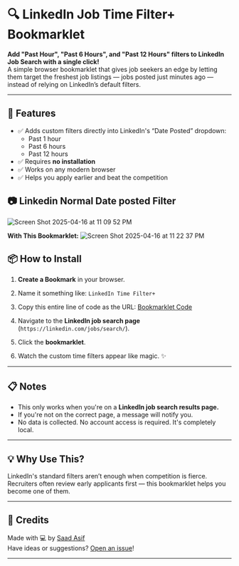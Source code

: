 # 🔍 LinkedIn Job Time Filter+ Bookmarklet

**Add "Past Hour", "Past 6 Hours", and "Past 12 Hours" filters to LinkedIn Job Search with a single click!**  
A simple browser bookmarklet that gives job seekers an edge by letting them target the freshest job listings — jobs posted just minutes ago — instead of relying on LinkedIn’s default filters.

---

## 🚀 Features

- ✅ Adds custom filters directly into LinkedIn's “Date Posted” dropdown:
  - Past 1 hour
  - Past 6 hours
  - Past 12 hours
- ✅ Requires **no installation**
- ✅ Works on any modern browser
- ✅ Helps you apply earlier and beat the competition

## 📷 Linkedin Normal Date posted Filter
![Screen Shot 2025-04-16 at 11 09 52 PM](https://github.com/user-attachments/assets/430ddba6-a219-4970-b707-50b547bc328e)

**With This Bookmarklet:**
![Screen Shot 2025-04-16 at 11 22 37 PM](https://github.com/user-attachments/assets/cbc2bf63-59e2-4e75-8fc5-9bead0120b51)

## 📦 How to Install

1. **Create a Bookmark** in your browser.
2. Name it something like: `LinkedIn Time Filter+`
3. Copy this entire line of code as the URL:
[Bookmarklet Code](https://github.com/SaadAsif1/LinkedIn-Job-Time-Filter/blob/main/add-time-filter.js)

5. Navigate to the **LinkedIn job search page** (`https://linkedin.com/jobs/search/`).
6. Click the **bookmarklet**.
7. Watch the custom time filters appear like magic. ✨

---

## 📋 Notes

- This only works when you're on a **LinkedIn job search results page.**
- If you're not on the correct page, a message will notify you.
- No data is collected. No account access is required. It's completely local.

---

## 💡 Why Use This?

LinkedIn's standard filters aren’t enough when competition is fierce. Recruiters often review early applicants first — this bookmarklet helps you become one of them.

---

## 💬 Credits

Made with 💻 by [Saad Asif](https://www.linkedin.com/in/saaasif)  
Have ideas or suggestions? [Open an issue](#)!

---

